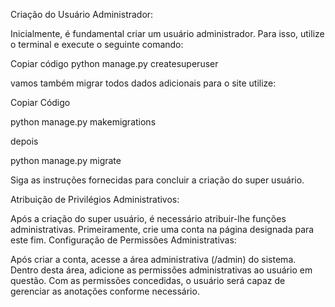 Criação do Usuário Administrador:

Inicialmente, é fundamental criar um usuário administrador.
Para isso, utilize o terminal e execute o seguinte comando:

Copiar código
python manage.py createsuperuser

vamos também migrar todos dados adicionais para o site utilize:

Copiar Código

python manage.py makemigrations

depois

python manage.py migrate


Siga as instruções fornecidas para concluir a criação do super usuário.


Atribuição de Privilégios Administrativos:

Após a criação do super usuário, é necessário atribuir-lhe funções administrativas.
Primeiramente, crie uma conta na página designada para este fim.
Configuração de Permissões Administrativas:

Após criar a conta, acesse a área administrativa (/admin) do sistema.
Dentro desta área, adicione as permissões administrativas ao usuário em questão.
Com as permissões concedidas, o usuário será capaz de gerenciar as anotações conforme necessário.



